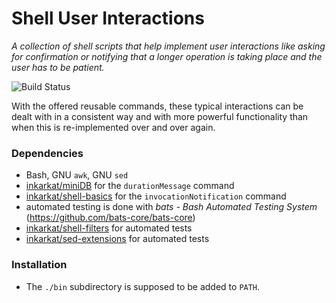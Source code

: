# Shell User Interactions

_A collection of shell scripts that help implement user interactions like asking for confirmation or notifying that a longer operation is taking place and the user has to be patient._

![Build Status](https://github.com/inkarkat/shell-user-interactions/actions/workflows/build.yml/badge.svg)

With the offered reusable commands, these typical interactions can be dealt with in a consistent way and with more powerful functionality than when this is re-implemented over and over again.

### Dependencies

* Bash, GNU `awk`, GNU `sed`
* [inkarkat/miniDB](https://github.com/inkarkat/miniDB) for the `durationMessage` command
* [inkarkat/shell-basics](https://github.com/inkarkat/shell-basics) for the `invocationNotification` command
* automated testing is done with _bats - Bash Automated Testing System_ (https://github.com/bats-core/bats-core)
* [inkarkat/shell-filters](https://github.com/inkarkat/shell-filters) for automated tests
* [inkarkat/sed-extensions](https://github.com/inkarkat/sed-extensions) for automated tests

### Installation

* The `./bin` subdirectory is supposed to be added to `PATH`.
